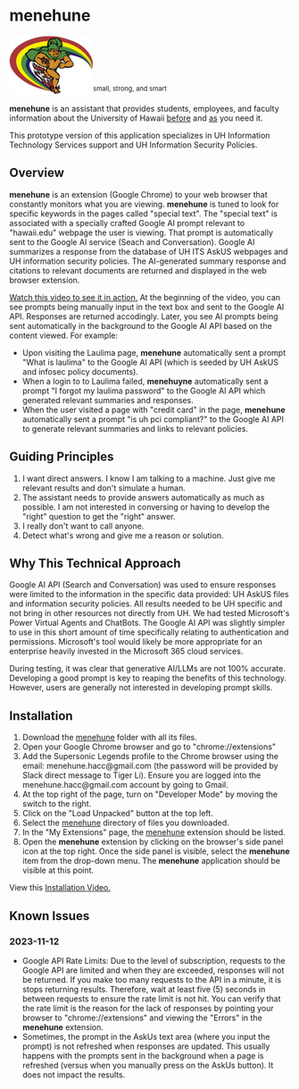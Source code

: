<h1>menehune</h1>
<img src="https://github.com/HACC2023/Supersonic-Legends/blob/main/uhmenehune-transparent.png" style="width:150;"/><sup>small, strong, and smart</sup>
<p><b>menehune</b> is an assistant that provides students, employees, and faculty information about the University of Hawaii <u>before</u> and <u>as</u> you need it.</p>
<p>This prototype version of this application specializes in UH Information Technology Services support and UH Information Security Policies.</p>
<h2>Overview</h2>
<p><b>menehune</b> is an extension (Google Chrome) to your web browser that constantly monitors what you are viewing.  <b>menehune</b> is tuned to look for specific keywords in the pages called "special text".  The "special text" is associated with a specially crafted Google AI prompt relevant to "hawaii.edu" webpage the user is viewing.  That prompt is automatically sent to the Google AI service (Seach and Conversation).  Google AI summarizes a response from the database of UH ITS AskUS webpages and UH information security policies.  The AI-generated summary response and citations to relevant documents are returned and displayed in the web browser extension.</p>
<p><a href="https://github.com/HACC2023/Supersonic-Legends/blob/main/assets/menehune-2-Usage%20Examples-hevcmp4.mp4">Watch this video to see it in action.</a>  At the beginning of the video, you can see prompts being manually input in the text box and sent to the Google AI API.  Responses are returned accodingly.  Later, you see AI prompts being sent automatically in the background to the Google AI API based on the content viewed.  For example:
  <ul>
    <li>Upon visiting the Laulima page, <b>menehune</b> automatically sent a prompt "What is laulima" to the Google AI API (which is seeded by UH AskUS and infosec policy documents).</li>
    <li>When a login to to Laulima failed, <b>menehuyne</b> automatically sent a prompt "I forgot my laulima password" to the Google AI API which generated relevant summaries and responses.</li>
    <li>When the user visited a page with "credit card" in the page, <b>menehune</b> automatically sent a prompt "is uh pci compliant?" to the Google AI API to generate relevant summaries and links to relevant policies.</li>
  </ul>
</p>
<h2>Guiding Principles</h2>
<ol>
  <li>I want direct answers.  I know I am talking to a machine.  Just give me relevant results and don't simulate a human.</li>
  <li>The assistant needs to provide answers automatically as much as possible.  I am not interested in conversing or having to develop the "right" question to get the "right" answer.</li>
  <li>I really don't want to call anyone.</li>
  <li>Detect what's wrong and give me a reason or solution.</li>
</ol>
<h2>Why This Technical Approach</h2>
<p>Google AI API (Search and Conversation) was used to ensure responses were limited to the information in the specific data provided: UH AskUS files and information security policies.  All results needed to be UH specific and not bring in other resources not directly from UH.  We had tested Microsoft's Power Virtual Agents and ChatBots.  The Google AI API was slightly simpler to use in this short amount of time specifically relating to authentication and permissions.  Microsoft's tool would likely be more appropriate for an enterprise heavily invested in the Microsoft 365 cloud services.</p>
<p>During testing, it was clear that generative AI/LLMs are not 100% accurate.  Developing a good prompt is key to reaping the benefits of this technology.  However, users are generally not interested in developing prompt skills.</p>
<h2>Installation</h2>
<ol>
  <li>Download the <u>menehune</u> folder with all its files.</li>
  <li>Open your Google Chrome browser and go to "chrome://extensions"</li>
  <li>Add the Supersonic Legends profile to the Chrome browser using the email: menehune.hacc@gmail.com (the password will be provided by Slack direct message to Tiger Li).  Ensure you are logged into the menehune.hacc@gmail.com account by going to Gmail.</li>
  <li>At the top right of the page, turn on "Developer Mode" by moving the switch to the right.</li>
  <li>Click on the "Load Unpacked" button at the top left.</li>
  <li>Select the <u>menehune</u> directory of files you downloaded.</li>
  <li>In the "My Extensions" page, the <u>menehune</u> extension should be listed.</li>
  <li>Open the <b>menehune</b> extension by clicking on the browser's side panel icon at the top right.  Once the side panel is visible, select the <b>menehune</b> item from the drop-down menu.  The <b>menehune</b> application should be visible at this point.</li>  
</ol>
<p>View this <a href="https://github.com/HACC2023/Supersonic-Legends/blob/main/assets/menehune-1-Installation-hevcmp4.mp4">Installation Video.</a></p>
<h2>Known Issues</h2>
<h3>2023-11-12</h3>
<ul>
  <li>Google API Rate Limits: Due to the level of subscription, requests to the Google API are limited and when they are exceeded, responses will not be returned.  If you make too many requests to the API in a minute, it is stops returning results.  Therefore, wait at least five (5) seconds in between requests to ensure the rate limit is not hit.  You can verify that the rate limit is the reason for the lack of responses by pointing your browser to "chrome://extensions" and viewing the "Errors" in the <b>menehune</b> extension.</li>
  <li>Sometimes, the prompt in the AskUs text area (where you input the prompt) is not refreshed when responses are updated.  This usually happens with the prompts sent in the background when a page is refreshed (versus when you manually press on the AskUs button).  It does not impact the results.</li>
</ul>
